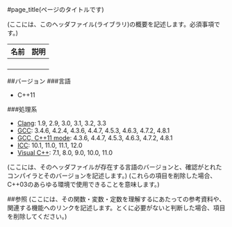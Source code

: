 #page_title(ページのタイトルです)

(ここには、このヘッダファイル(ライブラリ)の概要を記述します。必須事項です。)

| 名前            | 説明           |
|-----------------|----------------|
|                 |                |
|                 |                |
|                 |                |
|                 |                |

##バージョン
###言語
- C++11

###処理系
- [Clang](/implementation#clang.md): 1.9, 2.9, 3.0, 3.1, 3.2, 3.3
- [GCC](/implementation#gcc.md): 3.4.6, 4.2.4, 4.3.6, 4.4.7, 4.5.3, 4.6.3, 4.7.2, 4.8.1
- [GCC, C++11 mode](/implementation#gcc.md): 4.3.6, 4.4.7, 4.5.3, 4.6.3, 4.7.2, 4.8.1
- [ICC](/implementation#icc.md): 10.1, 11.0, 11.1, 12.0
- [Visual C++](/implementation#visual_cpp.md): 7.1, 8.0, 9.0, 10.0, 11.0

(ここには、そのヘッダファイルが存在する言語のバージョンと、確認がとれたコンパイラとそのバージョンを記述します。) 
(これらの項目を削除した場合、C++03のあらゆる環境で使用できることを意味します。)

##参照
(ここには、その関数・変数・定数を理解するにあたっての参考資料や、関連する機能へのリンクを記述します。とくに必要がないと判断した場合、項目を削除してください。)

